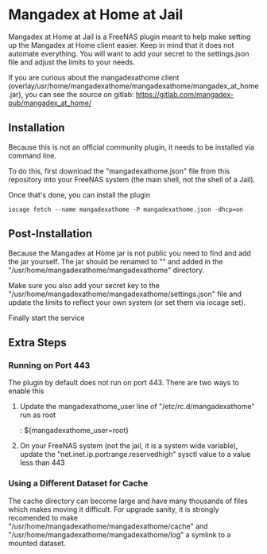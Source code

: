 # Mangadex at Home at Jail

Mangadex at Home at Jail is a FreeNAS plugin meant to help make setting up the Mangadex at Home client easier. Keep in mind that it does not automate everything. You will want to add your secret to the settings.json file and adjust the limits to your needs.

If you are curious about the mangadexathome client (overlay/usr/home/mangadexathome/mangadexathome/mangadex_at_home.jar), you can see the source on gitlab: https://gitlab.com/mangadex-pub/mangadex_at_home/

## Installation

Because this is not an official community plugin, it needs to be installed via command line.

To do this, first download the "mangadexathome.json" file from this repository into your FreeNAS system (the main shell, not the shell of a Jail).

Once that's done, you can install the plugin

    iocage fetch --name mangadexathome -P mangadexathome.json -dhcp=on

## Post-Installation

Because the Mangadex at Home jar is not public you need to find and add the jar yourself. The jar should be renamed to "" and added in the "/usr/home/mangadexathome/mangadexathome" directory.

Make sure you also add your secret key to the "/usr/home/mangadexathome/mangadexathome/settings.json" file and update the limits to reflect your own system (or set them via iocage set).

Finally start the service

## Extra Steps

### Running on Port 443

The plugin by default does not run on port 443. There are two ways to enable this

1. Update the mangadexathome_user line of "/etc/rc.d/mangadexathome" run as root

    : ${mangadexathome_user=root}

2. On your FreeNAS system (not the jail, it is a system wide variable), update the "net.inet.ip.portrange.reservedhigh" sysctl value to a value less than 443

### Using a Different Dataset for Cache

The cache directory can become large and have many thousands of files which makes moving it difficult. For upgrade sanity, it is strongly recomended to make "/usr/home/mangadexathome/mangadexathome/cache" and "/usr/home/mangadexathome/mangadexathome/log" a symlink to a mounted dataset.
